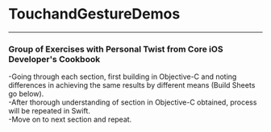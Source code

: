# TouchandGestureDemos
<hr>

### Group of Exercises with Personal Twist from Core iOS Developer's Cookbook
<p>-Going through each section, first building in Objective-C and noting differences in achieving the same results by different means (Build Sheets go below).<br>
-After thorough understanding of section in Objective-C obtained, process will be repeated in Swift.<br>
-Move on to next section and repeat.

